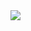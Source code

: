 <a href="https://visitcount.itsvg.in">
  <img src="https://visitcount.itsvg.in/api?id=yashsharma3&label=58.58k&icon=0&pretty=false" />
</a>
